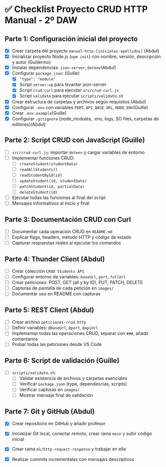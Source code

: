 # ✅ Checklist Proyecto CRUD HTTP Manual - 2º DAW

## Parte 1: Configuración inicial del proyecto

- [x] Crear carpeta del proyecto `manual-http-[iniciales-apellidos]` (Abdul)
- [x] Inicializar proyecto Node.js (`npm init`) con nombre, versión, descripción y autor (Guillermo)
- [x] Instalar dependencias: `json-server`, `dotenv`(Abdul)
- [x] Configurar `package.json`: (Guille)
  - [x] `"type": "module"`
  - [x] Script `server:up` para levantar json-server 
  - [x] Script `crud:curl` para ejecutar `src/crud-curl.js`
  - [x] Script `validate` para ejecutar `scripts/validate.sh`
- [x] Crear estructura de carpetas y archivos según requisitos (Abdul)
- [x] Configurar `.env` con variables `PORT`, `API_BASE_URL`, `NODE_ENV`(Guille)
- [x] Crear `.env.example`(Guille)
- [x] Configurar `.gitignore` (node_modules, .env, logs, SO files, carpetas de editores)(Abdul)

## Parte 2: Script CRUD con JavaScript (Guille)

- [ ] `src/crud-curl.js`: importar `dotenv` y cargar variables de entorno
- [ ] Implementar funciones CRUD:
  - [ ] `createStudent(studentData)`
  - [ ] `readAllStudents()`
  - [ ] `readStudentById(id)`
  - [ ] `updateStudent(id, studentData)`
  - [ ] `patchStudent(id, partialData)`
  - [ ] `deleteStudent(id)`
- [ ] Ejecutar todas las funciones al final del script
- [ ] Mensajes informativos al inicio y final

## Parte 3: Documentación CRUD con Curl 

- [ ] Documentar cada operación CRUD en `README.md`
- [ ] Explicar flags, headers, método HTTP y código de estado
- [ ] Capturar respuestas reales al ejecutar los comandos

## Parte 4: Thunder Client (Abdul)

- [ ] Crear colección `CRUD Students API`
- [ ] Configurar entorno de variables: `baseUrl`, `port`, `fullUrl`
- [ ] Crear peticiones: POST, GET (all y by ID), PUT, PATCH, DELETE
- [ ] Capturas de pantalla de cada petición en `images/`
- [ ] Documentar uso en README con capturas

## Parte 5: REST Client (Abdul)

- [ ] Crear archivo `peticiones-crud.http`
- [ ] Definir variables: `@baseUrl`, `@port`, `@apiUrl`
- [ ] Implementar todas las operaciones CRUD, separar con `###`, añadir comentarios
- [ ] Probar todas las peticiones desde VS Code

## Parte 6: Script de validación (Guille)

- [ ] `scripts/validate.sh`: 
  - [ ] Validar existencia de archivos y carpetas esenciales
  - [ ] Verificar `package.json` (type, dependencias, scripts)
  - [ ] Verificar capturas en `images/`
  - [ ] Mostrar mensaje final de validación

## Parte 7: Git y GitHub (Abdul)

- [x] Crear repositorio en GitHub y añadir profesor
- [x] Inicializar Git local, conectar remoto, crear rama `main` y subir código inicial
- [x] Crear rama `m1/http-request-response` y trabajar en ella
- [x] Realizar commits incrementales con mensajes descriptivos
  